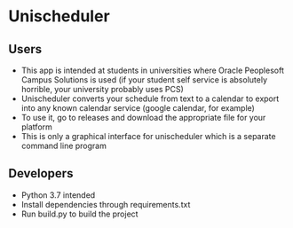 # Unischeduler

## Users
* This app is intended at students in universities where Oracle Peoplesoft Campus Solutions is used (if your student self service is absolutely horrible, your university probably uses PCS)
* Unischeduler converts your schedule from text to a calendar to export into any known calendar service (google calendar, for example)
* To use it, go to releases and download the appropriate file for your platform
* This is only a graphical interface for unischeduler which is a separate command line program

## Developers

* Python 3.7 intended
* Install dependencies through requirements.txt
* Run build.py to build the project
